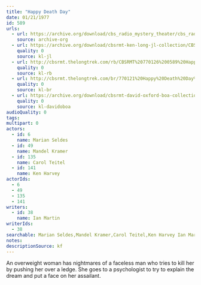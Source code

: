 ```yaml
---
title: "Happy Death Day"
date: 01/21/1977
id: 589
urls: 
  - url: https://archive.org/download/cbs_radio_mystery_theater/cbs_radio_mystery_theater-0551-0600.zip/cbs_radio_mystery_theater-0551-0600%2Fcbsrmt_0589_happy_death_day.mp3
    source: archive-org
  - url: https://archive.org/download/cbsrmt-ken-long-jl-collection/CBSRMT - 770121 0589 Happy Death Day_jl.mp3
    quality: 0
    source: kl-jl
  - url: http://cbsrmt.thelongtrek.com/rb/CBSRMT%20770126%200589%20Happy%20Death%20Day_wbbm_rb%20slow.mp3
    quality: 0
    source: kl-rb
  - url: http://cbsrmt.thelongtrek.com/br/770121%20Happy%20Death%20Day%20-%20WOR.mp3
    quality: 0
    source: kl-br
  - url: https://archive.org/download/cbsrmt-david-oxford-boa-collection/CBSRMT-770121-0589-Happy-Death-Day-(128-48)_WBBM-JE-{BoA}.mp3
    quality: 0
    source: kl-davidoboa
audioQuality: 0
tags: 
multipart: 0
actors:  
  - id: 6
    name: Marian Seldes  
  - id: 49
    name: Mandel Kramer  
  - id: 135
    name: Carol Teitel  
  - id: 141
    name: Ken Harvey
actorIds:  
  - 6  
  - 49  
  - 135  
  - 141
writers:  
  - id: 38
    name: Ian Martin
writerIds:  
  - 38
searchable: Marian Seldes,Mandel Kramer,Carol Teitel,Ken Harvey Ian Martin
notes: 
descriptionSource: kf
---
```

An overweight woman has nightmares of a faceless man who tries to kill her by pushing her over a ledge. She goes to a psychologist to try to explain the dream and put a face on her assailant.